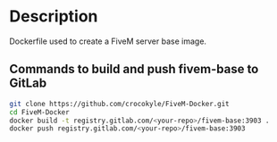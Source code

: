 # Description

Dockerfile used to create a FiveM server base image. 

 


## Commands to build and push fivem-base to GitLab

```bash
git clone https://github.com/crocokyle/FiveM-Docker.git
cd FiveM-Docker
docker build -t registry.gitlab.com/<your-repo>/fivem-base:3903 .
docker push registry.gitlab.com/<your-repo>/fivem-base:3903
```
